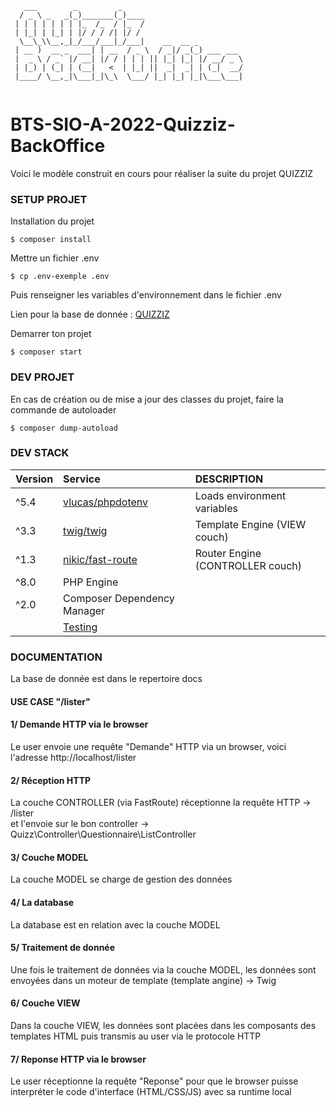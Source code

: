 ````
   ___        _         _                                
  / _ \ _   _(_)_______(_)____                           
 | | | | | | | |_  /_  / |_  /                           
 | |_| | |_| | |/ / / /| |/ /                            
  \__\_\\__,_|_/___/___|_/___|    __  __ _          
 | __ )  __ _  ___| | __  / _ \  / _|/ _(_) ___ ___ 
 |  _ \ / _` |/ __| |/ / | | | || |_| |_| |/ __/ _ \
 | |_) | (_| | (__|   <  | |_| ||  _|  _| | (_|  __/
 |____/ \__,_|\___|_|\_\  \___/ |_| |_| |_|\___\___|
                                                         
````
# BTS-SIO-A-2022-Quizziz-BackOffice
Voici le modèle construit en cours pour réaliser la suite du projet QUIZZIZ

### SETUP PROJET
Installation du projet
````
$ composer install
````

Mettre un fichier .env
````
$ cp .env-exemple .env
````
Puis renseigner les variables d'environnement dans le fichier .env

Lien pour la base de donnée : [QUIZZIZ](https://s3.us-west-2.amazonaws.com/secure.notion-static.com/98d1f42e-435a-4e0c-96b3-cebf3af6933a/bddqcm.sql?X-Amz-Algorithm=AWS4-HMAC-SHA256&X-Amz-Content-Sha256=UNSIGNED-PAYLOAD&X-Amz-Credential=AKIAT73L2G45EIPT3X45%2F20220425%2Fus-west-2%2Fs3%2Faws4_request&X-Amz-Date=20220425T131517Z&X-Amz-Expires=86400&X-Amz-Signature=c504584fdf062ff4d022962e003f78179e886cd9342a1f5a569555c970458646&X-Amz-SignedHeaders=host&response-content-disposition=filename%20%3D%22bddqcm.sql%22&x-id=GetObject)

Demarrer ton projet
````
$ composer start
````


### DEV PROJET
En cas de création ou de mise a jour des classes du projet, faire la commande de autoloader
````
$ composer dump-autoload 
````


### DEV STACK
| Version | Service                                                             | DESCRIPTION                      |
|:--------|:--------------------------------------------------------------------|:---------------------------------|
| ^5.4    | [vlucas/phpdotenv](https://packagist.org/packages/vlucas/phpdotenv) | Loads environment variables      |
| ^3.3    | [twig/twig](https://packagist.org/packages/twig/twig)               | Template Engine (VIEW couch)     |
| ^1.3    | [nikic/fast-route](https://packagist.org/packages/nikic/fast-route) | Router Engine (CONTROLLER couch) |
| ^8.0    | PHP Engine                                                          |                                  |  
| ^2.0    | Composer Dependency Manager                                         |                                  | 
|         | [Testing](https://codeception.com/)                                 |                                  |

### DOCUMENTATION
La base de donnée est dans le repertoire docs

#### USE CASE "/lister"

#### 1/ Demande HTTP via le browser
Le user envoie une requête "Demande" HTTP via un browser, voici l'adresse http://localhost/lister
#### 2/ Réception HTTP
La couche CONTROLLER (via FastRoute) réceptionne la requête HTTP -> /lister \
et l'envoie sur le bon controller -> Quizz\Controller\Questionnaire\ListController 
#### 3/ Couche MODEL
La couche MODEL se charge de gestion des données 
#### 4/ La database
La database est en relation avec la couche MODEL
#### 5/ Traitement de donnée
Une fois le traitement de données via la couche MODEL, les données sont envoyées dans un moteur de template (template angine) -> Twig
#### 6/ Couche VIEW
Dans la couche VIEW, les données sont placées dans les composants des templates HTML puis transmis au user via le protocole HTTP
#### 7/ Reponse HTTP via le browser
Le user réceptionne la requête "Reponse" pour que le browser puisse interpréter le code d'interface (HTML/CSS/JS) avec sa runtime local
